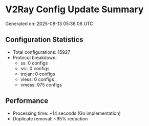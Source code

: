 # V2Ray Config Update Summary
Generated on: 2025-08-13 05:36:06 UTC

## Configuration Statistics
- Total configurations: 15927
- Protocol breakdown:
  - ss: 0 configs
  - ssr: 0 configs
  - trojan: 0 configs
  - vless: 0 configs
  - vmess: 975 configs

## Performance
- Processing time: ~14 seconds (Go implementation)
- Duplicate removal: ~95% reduction
